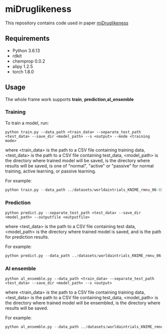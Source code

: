 # miDruglikeness

This repository contains code used in paper [miDruglikeness](http)

## Requirements

* Python 3.6.13
* rdkit
* chemprop 0.0.2
* alipy 1.2.5
* torch 1.8.0

## Usage 

The whole frame work supports **train**, **prediction**,**al_ensemble**

### Training

To train a model, run:

```shell
python train.py --data_path <train_data> --separate_test_path <test_data> --save_dir <model_path> --s <output> --mode <training mode> 

```

where <train_data> is the path to a CSV file containing training data, <test_data> is the path to a CSV file containing test_data, <model_path> is the directory where trained model will be saved, <output> is the directory where results will be saved, <training mode> is one of "normal", "active" or "passive" for normal training, active learning, or passive learning.

For example:

```python
python train.py --data_path ../datasets/worldaintrials_KNIME_rmnu_06-03_train.csv --dataset_type classification --save_dir ../pipeline/market-approvability_test --epochs 50 --features_path ../datasets/worldaintrials_KNIME_rmnu_06-03_train_rdkit_2d_normalized.npy --separate_test_path ../datasets/worldaintrials_KNIME_rmnu_06-03_test.csv --separate_test_features_path ../datasets/worldaintrials_KNIME_rmnu_06-03_test_rdkit_2d_normalized.npy --no_features_scaling --metric auc --init_lr 5e-4 --max_lr 5e-4 --final_lr 5e-4 --s ../results/test_s --mode normal --depth 2 --hidden_size 300 --ffn_num_layer 2 --target_columns label
```



### Prediction

```shell
python predict.py --separate_test_path <test_data> --save_dir <model_path> --outputfile <outputfile> 

```

where <test_data> is the path to a CSV file containing test data, <model_path> is the directory where trained model is saved, and <outputfile> is the path for prediction results.

For example:

```python
python predict.py --data_path ../datasets/worldaintrials_KNIME_rmnu_06-03_train.csv --dataset_type classification --save_dir ../pipeline/market-approvability --epochs 50 --features_path ../datasets/worldaintrials_KNIME_rmnu_06-03_train_rdkit_2d_normalized.npy --separate_test_path ../datasets/worldaintrials_KNIME_rmnu_06-03_test.csv --separate_test_features_path ../datasets/worldaintrials_KNIME_rmnu_06-03_test_rdkit_2d_normalized.npy --no_features_scaling --metric auc --init_lr 5e-4 --max_lr 5e-4 --final_lr 5e-4 --s ../results/predict_s --mode normal --depth 2 --hidden_size 300 --ffn_num_layer 2 --target_columns label --outputfile output
```



### Al ensemble

```shell
python al_ensemble.py --data_path <train_data> --separate_test_path <test_data> --save_dir <model_path> --s <output> 
```

where <train_data> is the path to a CSV file containing training data, <test_data> is the path to a CSV file containing test_data, <model_path> is the directory where trained model will be ensembled, <output> is the directory where results will be saved.

For example:

```python
python al_ensemble.py --data_path ../datasets/worldaintrials_KNIME_rmnu_06-03_train.csv --dataset_type classification --save_dir ../pipeline/market-approvability --epochs 50 --features_path ../datasets/worldaintrials_KNIME_rmnu_06-03_train_rdkit_2d_normalized.npy --separate_test_path ../datasets/worldaintrials_KNIME_rmnu_06-03_test.csv --separate_test_features_path ../datasets/worldaintrials_KNIME_rmnu_06-03_test_rdkit_2d_normalized.npy --no_features_scaling --metric auc --init_lr 5e-4 --max_lr 5e-4 --final_lr 5e-4 --s ../results/al_ensemble_s --mode normal --depth 2 --hidden_size 300 --ffn_num_layer 2 --target_columns label --start_iter 11 --end_iter 16
```



